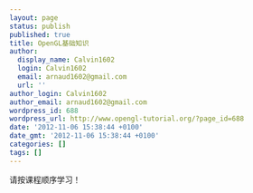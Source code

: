 ```yaml
---
layout: page
status: publish
published: true
title: OpenGL基础知识
author:
  display_name: Calvin1602
  login: Calvin1602
  email: arnaud1602@gmail.com
  url: ''
author_login: Calvin1602
author_email: arnaud1602@gmail.com
wordpress_id: 688
wordpress_url: http://www.opengl-tutorial.org/?page_id=688
date: '2012-11-06 15:38:44 +0100'
date_gmt: '2012-11-06 15:38:44 +0100'
categories: []
tags: []
---
```

<p>请按课程顺序学习！</p>
